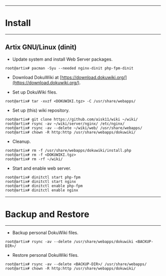 - - -
# Install
- - -

## Artix GNU/Linux (dinit)

- Update system and install Web Server packages.

```console
root@artix# pacman -Syu --needed nginx-dinit php-fpm-dinit
```

- Download DokuWiki at [https://download.dokuwiki.org/](https://download.dokuwiki.org/).

- Set up DokuWiki files.

```console
root@artix# tar -xvzf <DOKUWIKI.tgz> -C /usr/share/webapps/
```

- Set up (this) wiki repository.

```console
root@artix# git clone https://github.com/aisk11/wiki ~/wiki/
root@artix# rsync -av ~/wiki/server/nginx/ /etc/nginx/
root@artix# rsync -av --delete ~/wiki/web/ /usr/share/webapps/
root@artix# chown -R http:http /usr/share/webapps/dokuwiki/
```

- Cleanup.

```console
root@artix# rm -f /usr/share/webapps/dokuwiki/install.php
root@artix# rm -f <DOKUWIKI.tgz>
root@artix# rm -rf ~/wiki/
```

- Start and enable web server.

```console
root@artix# dinitctl start php-fpm
root@artix# dinitctl start nginx
root@artix# dinitctl enable php-fpm
root@artix# dinitctl enable nginx
```

- - -
# Backup and Restore
- - -

- Backup personal DokuWiki files.

```console
root@artix# rsync -av --delete /usr/share/webapps/dokuwiki <BACKUP-DIR>/
```

- Restore personal DokuWiki files.

```console
root@artix# rsync -av --delete <BACKUP-DIR>/ /usr/share/webapps/
root@artix# chown -R http:http /usr/share/webapps/dokuwiki/
```
